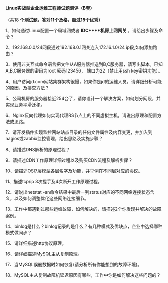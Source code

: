 #### Linux实战型企业运维工程师试题测评（B套）

（共18 **个测试题，答对11****个及格，超过15****个优秀）**

1、如何通过Linux配置一个局域网或者 **IDC****机房上网网关** ，请给出步骤及命令？ 

2、192.168.0.0/24网段通过192.168.0.1网关连入172.16.1.0/24 ip段,如何添加路由？

3、使用非交互式命令语言把文件从A服务器推送到B,C服务器，请写出脚本。已知A,B,C服务器的密码为root 密码123456， 端口为22（禁止用ssh key密钥功能）。

4、用户访问jd.com网站集群架构很慢，如果你是jd的运维人员，请详细分析可能的原因，及排查方法？

5、公司机房的服务器接近254台了，请你设计一个解决方案，如何划分网段，并实现业务平滑迁移。

6、Nginx反向代理如何实现代理RS节点上的不同虚拟主机，请说出原理和配置方法或思路。

7、请开发插件实现监控网站站点目录的任何文件属性及内容变更，并加入到nagios或zabbix监控管理，给出思路及实施步骤？

8、请描述DNS解析的原理过程？

9、请描述CDN工作原理详细过程以及购买CDN流程及解析步骤？

10、请描述OSI7层模型各层名字及功能，并举例在不同层对应的协议。

11、描述tcp/ip 3次握手及4次断开工作原理过程。

12、请说出netstat -an命令结果中最后一列status对应的不同网络连接状态含义，以及如何调整优化这些网络连接细节。

13、工作中都遇到过那些运维故障，如何解决的，请描述2个你发现并解决的故障案例。

14、binlog是什么？binlog记录的是什么？有几种模式及优缺点，企业中选择哪种模式做同步？

15、请详细描述http协议原理。

16、请详细描述MySQL主从复制原理。

17、当MySQL误删数据时如何恢复(请分析所有你能想到的故障环境)。

18、MySQL主从复制故障机延迟原因有哪些，工作中你是如何解决这些问题的？

